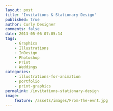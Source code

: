 ```yaml
---
layout: post
title: 'Invitations & Stationary Design'
published: true
author: Curly Designer
comments: false
date: 2013-05-06 07:05:14
tags:
    - Graphics
    - Illustrations
    - InDesign
    - Photoshop
    - Print
    - Weddings
categories:
    - illustrations-for-animation
    - portfolio
    - print-graphics
permalink: /invitations-stationary-design
image:
    feature: /assets/images/From-The-evnt.jpg
---
```

[][1]

[][2]

[][3]

[][4]

[][5]

[][6]





&nbsp;

&nbsp;

&nbsp;

&nbsp;

&nbsp;

&nbsp;

&nbsp;

 [1]: http://curlydesigner.com/wp-content/uploads/2012/05/From-The-evnt.jpg
 [2]: http://curlydesigner.com/wp-content/uploads/2012/05/Mock.jpg
 [3]: http://curlydesigner.com/wp-content/uploads/2012/05/Mock2.jpg
 [4]: http://curlydesigner.com/wp-content/uploads/2010/05/TablePlan_w.jpg
 [5]: http://curlydesigner.com/wp-content/uploads/2010/03/InvitationMock_w.jpg
 [6]: http://curlydesigner.com/wp-content/uploads/2012/05/WPpinguins2.jpg